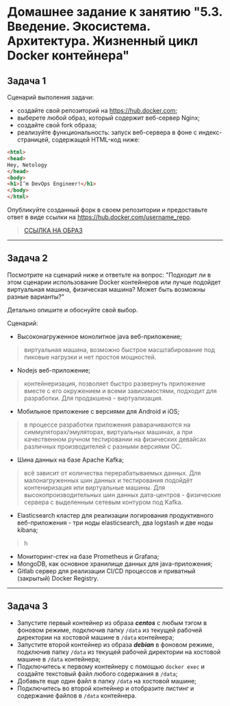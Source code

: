 # Домашнее задание к занятию "5.3. Введение. Экосистема. Архитектура. Жизненный цикл Docker контейнера"

## Задача 1

Сценарий выполения задачи:

- создайте свой репозиторий на <https://hub.docker.com>;
- выберете любой образ, который содержит веб-сервер Nginx;
- создайте свой fork образа;
- реализуйте функциональность: запуск веб-сервера в фоне с индекс-страницей, содержащей HTML-код ниже:

```html
<html>
<head>
Hey, Netology
</head>
<body>
<h1>I’m DevOps Engineer!</h1>
</body>
</html>
```

Опубликуйте созданный форк в своем репозитории и предоставьте ответ в виде ссылки на <https://hub.docker.com/username_repo>.

> [ССЫЛКА НА ОБРАЗ](https://hub.docker.com/layers/slowback/nginx/latest/images/sha256-1ec87efba992d60ca80f97b31356f801323086cdbad8ef83aac57698cb31cea5?context=explore)

---

## Задача 2

Посмотрите на сценарий ниже и ответьте на вопрос:
"Подходит ли в этом сценарии использование Docker контейнеров или лучше подойдет виртуальная машина, физическая машина? Может быть возможны разные варианты?"

Детально опишите и обоснуйте свой выбор.

Сценарий:

- Высоконагруженное монолитное java веб-приложение;

> виртуальная машина, возможно быстрое масштабирование под пиковые нагрузки и нет простоя мощностей.

- Nodejs веб-приложение;

> контейнеризация, позволяет быстро развернуть приложение вместе с его окружением и всеми зависимостями, подходит для разработки. Для продакшена - виртуализация.

- Мобильное приложение c версиями для Android и iOS;

> в процессе разработки приложения раварачиваются на симмуляторах/эмуляторах, виртуальных машинах, а при качественном ручном тестировании на физических девайсах различных производителей с разными версиями ОС.

- Шина данных на базе Apache Kafka;

> всё зависит от количества перерабатываемых данных. Для малонагруженных шин данных и тестирования подойдёт контениризация или виртуальные машины. Для высокопроизводительных шин данных дата-центров - физические сервера с выделенным сетевым контуром под Kafka.

- Elasticsearch кластер для реализации логирования продуктивного веб-приложения - три ноды elasticsearch, два logstash и две ноды kibana;

> h

- Мониторинг-стек на базе Prometheus и Grafana;
- MongoDB, как основное хранилище данных для java-приложения;
- Gitlab сервер для реализации CI/CD процессов и приватный (закрытый) Docker Registry.

---

## Задача 3

- Запустите первый контейнер из образа ***centos*** c любым тэгом в фоновом режиме, подключив папку ```/data``` из текущей рабочей директории на хостовой машине в ```/data``` контейнера;
- Запустите второй контейнер из образа ***debian*** в фоновом режиме, подключив папку ```/data``` из текущей рабочей директории на хостовой машине в ```/data``` контейнера;
- Подключитесь к первому контейнеру с помощью ```docker exec``` и создайте текстовый файл любого содержания в ```/data```;
- Добавьте еще один файл в папку ```/data``` на хостовой машине;
- Подключитесь во второй контейнер и отобразите листинг и содержание файлов в ```/data``` контейнера.
